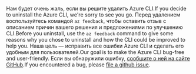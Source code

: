 <span data-ttu-id="e165b-101">Нам будет очень жаль, если вы решите удалить Azure CLI.</span><span class="sxs-lookup"><span data-stu-id="e165b-101">If you decide to uninstall the Azure CLI, we're sorry to see you go.</span></span> <span data-ttu-id="e165b-102">Перед удалением воспользуйтесь командой `az feedback`, чтобы оставить отзыв с описанием причин вашего решения и предложениями по улучшению CLI.</span><span class="sxs-lookup"><span data-stu-id="e165b-102">Before you uninstall, use the `az feedback` command to give some reasons why you chose to uninstall and how the CLI could be improved to help you.</span></span> <span data-ttu-id="e165b-103">Наша цель — исправить все ошибки Azure CLI и сделать его удобным для пользователей.</span><span class="sxs-lookup"><span data-stu-id="e165b-103">Our goal is to make the Azure CLI bug-free and user-friendly.</span></span> <span data-ttu-id="e165b-104">Если вы обнаружили ошибку, [сообщите о ней на сайте GitHub](https://github.com/Azure/azure-cli/issues).</span><span class="sxs-lookup"><span data-stu-id="e165b-104">If you encountered a bug, please [file a github issue](https://github.com/Azure/azure-cli/issues).</span></span>